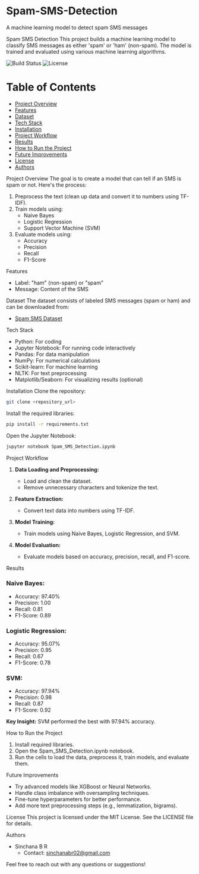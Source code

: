 # Spam-SMS-Detection
A machine learning model to detect spam SMS messages

Spam SMS Detection
This project builds a machine learning model to classify SMS messages as either 'spam' or 'ham' (non-spam). The model is trained and evaluated using various machine learning algorithms.

![Build Status](https://img.shields.io/badge/build-passing-brightgreen)
![License](https://img.shields.io/badge/license-MIT-blue)

# Table of Contents
- [Project Overview](#project-overview)
- [Features](#features)
- [Dataset](#dataset)
- [Tech Stack](#tech-stack)
- [Installation](#installation)
- [Project Workflow](#project-workflow)
- [Results](#results)
- [How to Run the Project](#how-to-run-the-project)
- [Future Improvements](#future-improvements)
- [License](#license)
- [Authors](#authors)

Project Overview
The goal is to create a model that can tell if an SMS is spam or not. Here's the process:

1. Preprocess the text (clean up data and convert it to numbers using TF-IDF).
2. Train models using:
   - Naive Bayes
   - Logistic Regression
   - Support Vector Machine (SVM)
3. Evaluate models using:
   - Accuracy
   - Precision
   - Recall
   - F1-Score

Features
- Label: "ham" (non-spam) or "spam"
- Message: Content of the SMS

Dataset
The dataset consists of labeled SMS messages (spam or ham) and can be downloaded from:

- [Spam SMS Dataset](URL-to-dataset)

Tech Stack
- Python: For coding
- Jupyter Notebook: For running code interactively
- Pandas: For data manipulation
- NumPy: For numerical calculations
- Scikit-learn: For machine learning
- NLTK: For text preprocessing
- Matplotlib/Seaborn: For visualizing results (optional)

Installation
Clone the repository:

```bash
git clone <repository_url>
```

Install the required libraries:

```bash
pip install -r requirements.txt
```

Open the Jupyter Notebook:

```bash
jupyter notebook Spam_SMS_Detection.ipynb
```

Project Workflow
1. **Data Loading and Preprocessing:**
   - Load and clean the dataset.
   - Remove unnecessary characters and tokenize the text.

2. **Feature Extraction:**
   - Convert text data into numbers using TF-IDF.

3. **Model Training:**
   - Train models using Naive Bayes, Logistic Regression, and SVM.

4. **Model Evaluation:**
   - Evaluate models based on accuracy, precision, recall, and F1-score.

Results
### Naive Bayes:
- Accuracy: 97.40%
- Precision: 1.00
- Recall: 0.81
- F1-Score: 0.89

### Logistic Regression:
- Accuracy: 95.07%
- Precision: 0.95
- Recall: 0.67
- F1-Score: 0.78

### SVM:
- Accuracy: 97.94%
- Precision: 0.98
- Recall: 0.87
- F1-Score: 0.92

**Key Insight:** SVM performed the best with 97.94% accuracy.

How to Run the Project
1. Install required libraries.
2. Open the Spam_SMS_Detection.ipynb notebook.
3. Run the cells to load the data, preprocess it, train models, and evaluate them.

Future Improvements
- Try advanced models like XGBoost or Neural Networks.
- Handle class imbalance with oversampling techniques.
- Fine-tune hyperparameters for better performance.
- Add more text preprocessing steps (e.g., lemmatization, bigrams).

License
This project is licensed under the MIT License. See the LICENSE file for details.

Authors
- Sinchana B R
  - Contact: sinchanabr02@gmail.com

Feel free to reach out with any questions or suggestions!
